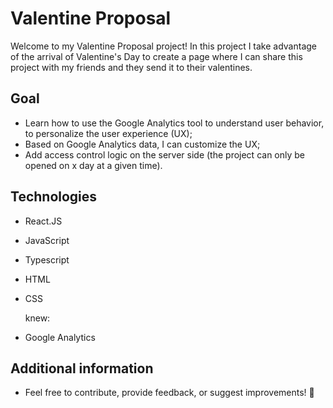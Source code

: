 # Valentine Proposal

Welcome to my Valentine Proposal project!
In this project I take advantage of the arrival of Valentine's Day to create a page where I can share this project with my friends and they send it to their valentines.

## Goal
- Learn how to use the Google Analytics tool to understand user behavior, to personalize the user experience (UX);
- Based on Google Analytics data, I can customize the UX;
- Add access control logic on the server side (the project can only be opened on x day at a given time). 

## Technologies
- React.JS
- JavaScript
- Typescript
- HTML
- CSS
  
  knew:
- Google Analytics

## Additional information
- Feel free to contribute, provide feedback, or suggest improvements! 💪
